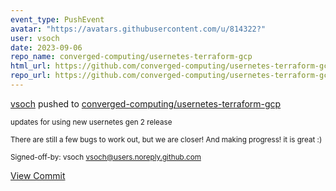 ```yaml
---
event_type: PushEvent
avatar: "https://avatars.githubusercontent.com/u/814322?"
user: vsoch
date: 2023-09-06
repo_name: converged-computing/usernetes-terraform-gcp
html_url: https://github.com/converged-computing/usernetes-terraform-gcp/commit/9ebb46d867e574cb9de7b2ddc46eabdc3701b5af
repo_url: https://github.com/converged-computing/usernetes-terraform-gcp
---
```


<a href='https://github.com/vsoch' target='_blank'>vsoch</a> pushed to <a href='https://github.com/converged-computing/usernetes-terraform-gcp' target='_blank'>converged-computing/usernetes-terraform-gcp</a>

<small>updates for using new usernetes gen 2 release

There are still a few bugs to work out, but we are closer!
And making progress! it is great :)

Signed-off-by: vsoch <vsoch@users.noreply.github.com></small>

<a href='https://github.com/converged-computing/usernetes-terraform-gcp/commit/9ebb46d867e574cb9de7b2ddc46eabdc3701b5af' target='_blank'>View Commit</a>